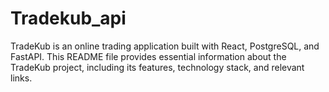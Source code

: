 # Tradekub_api
TradeKub is an online trading application built with React, PostgreSQL, and FastAPI. This README file provides essential information about the TradeKub project, including its features, technology stack, and relevant links.
